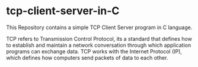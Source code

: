 # tcp-client-server-in-C
This Repository contains a simple TCP Client Server program in C language.

TCP refers to Transmission Control Protocol, its a standard that defines how to establish and maintain a network conversation through which application programs can exchange data. TCP works with the Internet Protocol (IP), which defines how computers send packets of data to each other.

